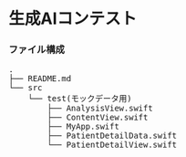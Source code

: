 # 生成AIコンテスト

### ファイル構成
<pre>
.
├── README.md
└── src
    └── test(モックデータ用)
        ├── AnalysisView.swift
        ├── ContentView.swift
        ├── MyApp.swift
        ├── PatientDetailData.swift
        └── PatientDetailView.swift
</pre>
